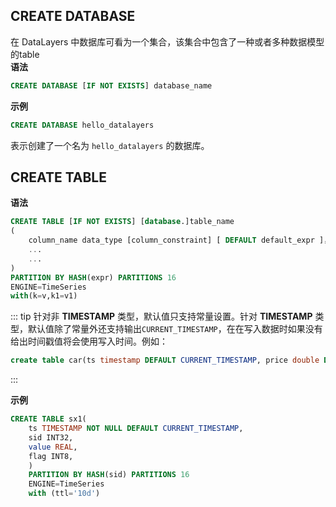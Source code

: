
## CREATE DATABASE

在 DataLayers 中数据库可看为一个集合，该集合中包含了一种或者多种数据模型的table  
**语法**
```SQL
CREATE DATABASE [IF NOT EXISTS] database_name
```

**示例**
```SQL
CREATE DATABASE hello_datalayers
```
表示创建了一个名为 `hello_datalayers` 的数据库。
## CREATE TABLE

**语法**
```SQL
CREATE TABLE [IF NOT EXISTS] [database.]table_name 
(
    column_name data_type [column_constraint] [ DEFAULT default_expr ]，
    ...
    ...
)
PARTITION BY HASH(expr) PARTITIONS 16
ENGINE=TimeSeries
with(k=v,k1=v1)
```

::: tip
针对非 **TIMESTAMP** 类型，默认值只支持常量设置。针对 **TIMESTAMP** 类型，默认值除了常量外还支持输出`CURRENT_TIMESTAMP`，在在写入数据时如果没有给出时间戳值将会使用写入时间。例如：
```SQL
create table car(ts timestamp DEFAULT CURRENT_TIMESTAMP, price double DEFAULT 1.0);
```
:::  

**示例**
```SQL
CREATE TABLE sx1(
    ts TIMESTAMP NOT NULL DEFAULT CURRENT_TIMESTAMP,
    sid INT32,
    value REAL,
    flag INT8,
    )
    PARTITION BY HASH(sid) PARTITIONS 16
    ENGINE=TimeSeries
    with (ttl='10d')
```

